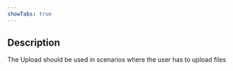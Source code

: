 ```yaml
---
showTabs: true
---
```


## Description

The Upload should be used in scenarios where the user has to upload files
